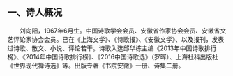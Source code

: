 ## 一、诗人概况

&emsp;&emsp;刘向阳，1967年6月生。中国诗歌学会会员、安徽省作家协会会员、安徽省文艺评论家协会会员。已在《上海文学》、《诗歌报》、《安徽文学》、以及报刊，发表过诗歌、散文、小说、评论若干。诗歌入选邱华栋主编《2013年中国诗歌排行榜》、《2014年中国诗歌排行榜》、《2016中国诗歌选》（罗晖）、上海社科出版社《世界现代禅诗选》等。出版专著《书院安徽》一册、诗集二册。